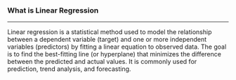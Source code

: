 ### What is Linear Regression

---

Linear regression is a statistical method used to model the relationship between a dependent variable (target) and one or more independent variables (predictors) by fitting a linear equation to observed data. The goal is to find the best-fitting line (or hyperplane) that minimizes the difference between the predicted and actual values. It is commonly used for prediction, trend analysis, and forecasting. 